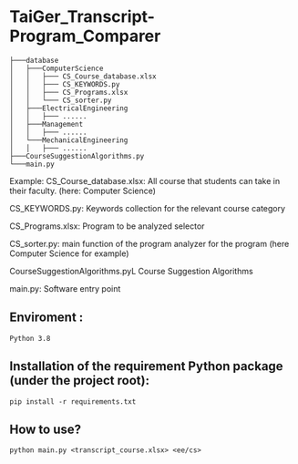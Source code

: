 # TaiGer_Transcript-Program_Comparer
```
├───database    
│   ├───ComputerScience     
│   │   ├─── CS_Course_database.xlsx    
│   │   ├─── CS_KEYWORDS.py     
│   │   ├─── CS_Programs.xlsx        
│   │   └─── CS_sorter.py           
│   ├───ElectricalEngineering       
│   │   ├─── ......                      
│   ├───Management                  
│   │   ├─── ......                 
│   └───MechanicalEngineering       
│   │   ├─── ......             
├───CourseSuggestionAlgorithms.py   
└───main.py                          
```
Example: 
CS_Course_database.xlsx:
All course that students can take in their faculty. (here: Computer Science) 

CS_KEYWORDS.py:
Keywords collection for the relevant course category

CS_Programs.xlsx:
Program to be analyzed selector

CS_sorter.py:
main function of the program analyzer for the program (here Computer Science for example)

CourseSuggestionAlgorithms.pyL
Course Suggestion Algorithms

main.py:
Software entry point

## Enviroment :
```
Python 3.8
```

## Installation of the requirement Python package (under the project root):
```
pip install -r requirements.txt
```

## How to use?
```
python main.py <transcript_course.xlsx> <ee/cs>
```
